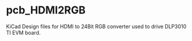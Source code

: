 # pcb_HDMI2RGB
KiCad Design files for HDMI to 24Bit RGB converter used to drive DLP3010 TI EVM board.
